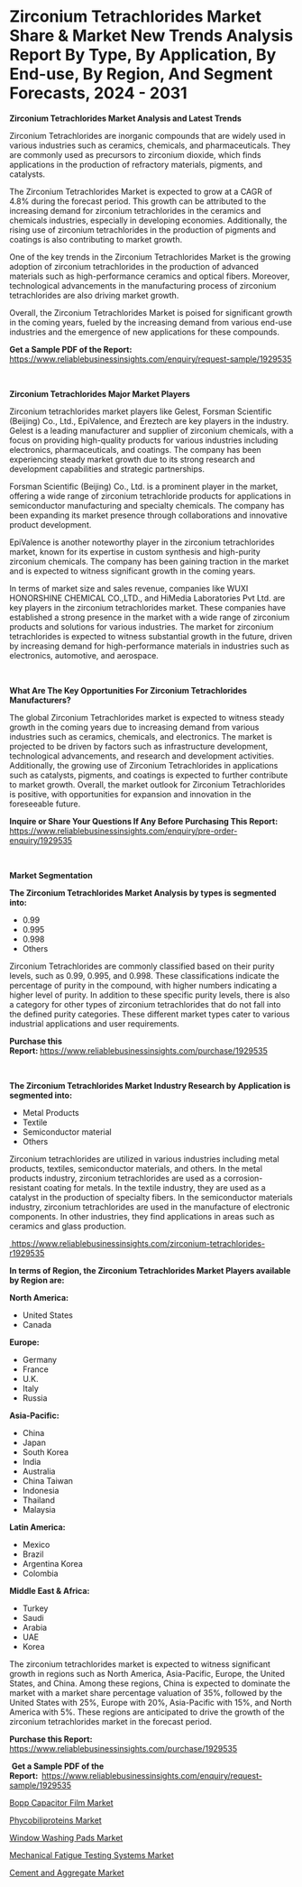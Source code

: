 <p><h1>Zirconium Tetrachlorides Market Share & Market New Trends Analysis Report By Type, By Application, By End-use, By Region, And Segment Forecasts, 2024 - 2031</h1></p><p><strong>Zirconium Tetrachlorides Market Analysis and Latest Trends</strong></p>
<p><p>Zirconium Tetrachlorides are inorganic compounds that are widely used in various industries such as ceramics, chemicals, and pharmaceuticals. They are commonly used as precursors to zirconium dioxide, which finds applications in the production of refractory materials, pigments, and catalysts.</p><p>The Zirconium Tetrachlorides Market is expected to grow at a CAGR of 4.8% during the forecast period. This growth can be attributed to the increasing demand for zirconium tetrachlorides in the ceramics and chemicals industries, especially in developing economies. Additionally, the rising use of zirconium tetrachlorides in the production of pigments and coatings is also contributing to market growth.</p><p>One of the key trends in the Zirconium Tetrachlorides Market is the growing adoption of zirconium tetrachlorides in the production of advanced materials such as high-performance ceramics and optical fibers. Moreover, technological advancements in the manufacturing process of zirconium tetrachlorides are also driving market growth.</p><p>Overall, the Zirconium Tetrachlorides Market is poised for significant growth in the coming years, fueled by the increasing demand from various end-use industries and the emergence of new applications for these compounds.</p></p>
<p><strong>Get a Sample PDF of the Report:&nbsp;</strong> <a href="https://www.reliablebusinessinsights.com/enquiry/request-sample/1929535">https://www.reliablebusinessinsights.com/enquiry/request-sample/1929535</a></p>
<p>&nbsp;</p>
<p><strong>Zirconium Tetrachlorides Major Market Players</strong></p>
<p><p>Zirconium tetrachlorides market players like Gelest, Forsman Scientific (Beijing) Co., Ltd., EpiValence, and Ereztech are key players in the industry. Gelest is a leading manufacturer and supplier of zirconium chemicals, with a focus on providing high-quality products for various industries including electronics, pharmaceuticals, and coatings. The company has been experiencing steady market growth due to its strong research and development capabilities and strategic partnerships.</p><p>Forsman Scientific (Beijing) Co., Ltd. is a prominent player in the market, offering a wide range of zirconium tetrachloride products for applications in semiconductor manufacturing and specialty chemicals. The company has been expanding its market presence through collaborations and innovative product development.</p><p>EpiValence is another noteworthy player in the zirconium tetrachlorides market, known for its expertise in custom synthesis and high-purity zirconium chemicals. The company has been gaining traction in the market and is expected to witness significant growth in the coming years.</p><p>In terms of market size and sales revenue, companies like WUXI HONORSHINE CHEMICAL CO.,LTD., and HiMedia Laboratories Pvt Ltd. are key players in the zirconium tetrachlorides market. These companies have established a strong presence in the market with a wide range of zirconium products and solutions for various industries. The market for zirconium tetrachlorides is expected to witness substantial growth in the future, driven by increasing demand for high-performance materials in industries such as electronics, automotive, and aerospace.</p></p>
<p>&nbsp;</p>
<p><strong>What Are The Key Opportunities For Zirconium Tetrachlorides Manufacturers?</strong></p>
<p><p>The global Zirconium Tetrachlorides market is expected to witness steady growth in the coming years due to increasing demand from various industries such as ceramics, chemicals, and electronics. The market is projected to be driven by factors such as infrastructure development, technological advancements, and research and development activities. Additionally, the growing use of Zirconium Tetrachlorides in applications such as catalysts, pigments, and coatings is expected to further contribute to market growth. Overall, the market outlook for Zirconium Tetrachlorides is positive, with opportunities for expansion and innovation in the foreseeable future.</p></p>
<p><strong>Inquire or Share Your Questions If Any Before Purchasing This Report:</strong> <a href="https://www.reliablebusinessinsights.com/enquiry/pre-order-enquiry/1929535">https://www.reliablebusinessinsights.com/enquiry/pre-order-enquiry/1929535</a></p>
<p>&nbsp;</p>
<p><strong>Market Segmentation</strong></p>
<p><strong>The Zirconium Tetrachlorides Market Analysis by types is segmented into:</strong></p>
<p><ul><li>0.99</li><li>0.995</li><li>0.998</li><li>Others</li></ul></p>
<p><p>Zirconium Tetrachlorides are commonly classified based on their purity levels, such as 0.99, 0.995, and 0.998. These classifications indicate the percentage of purity in the compound, with higher numbers indicating a higher level of purity. In addition to these specific purity levels, there is also a category for other types of zirconium tetrachlorides that do not fall into the defined purity categories. These different market types cater to various industrial applications and user requirements.</p></p>
<p><strong>Purchase this Report:&nbsp;</strong><a href="https://www.reliablebusinessinsights.com/purchase/1929535">https://www.reliablebusinessinsights.com/purchase/1929535</a></p>
<p>&nbsp;</p>
<p><strong>The Zirconium Tetrachlorides Market Industry Research by Application is segmented into:</strong></p>
<p><ul><li>Metal Products</li><li>Textile</li><li>Semiconductor material</li><li>Others</li></ul></p>
<p><p>Zirconium tetrachlorides are utilized in various industries including metal products, textiles, semiconductor materials, and others. In the metal products industry, zirconium tetrachlorides are used as a corrosion-resistant coating for metals. In the textile industry, they are used as a catalyst in the production of specialty fibers. In the semiconductor materials industry, zirconium tetrachlorides are used in the manufacture of electronic components. In other industries, they find applications in areas such as ceramics and glass production.</p></p>
<p><a href="https://www.reliablebusinessinsights.com/zirconium-tetrachlorides-r1929535">&nbsp;https://www.reliablebusinessinsights.com/zirconium-tetrachlorides-r1929535</a></p>
<p><strong>In terms of Region, the Zirconium Tetrachlorides Market Players available by Region are:</strong></p>
<p>
    <p> <strong> North America: </strong>
        <ul>
            <li>United States</li>
            <li>Canada</li>
        </ul>
        </p> 
    <p> <strong> Europe: </strong>
        <ul>
            <li>Germany</li>
            <li>France</li>
            <li>U.K.</li>
            <li>Italy</li>
            <li>Russia</li>
        </ul>
        </p> 
    <p> <strong> Asia-Pacific: </strong>
        <ul>
            <li>China</li>
            <li>Japan</li>
            <li>South Korea</li>
            <li>India</li>
            <li>Australia</li>
            <li>China Taiwan</li>
            <li>Indonesia</li>
            <li>Thailand</li>
            <li>Malaysia</li>
        </ul>
        </p> 
    <p> <strong> Latin America: </strong>
        <ul>
            <li>Mexico</li>
            <li>Brazil</li>
            <li>Argentina Korea</li>
            <li>Colombia</li>
        </ul>
        </p> 
    <p> <strong> Middle East & Africa: </strong>
        <ul>
            <li>Turkey</li>
            <li>Saudi</li>
            <li>Arabia</li>
            <li>UAE</li>
            <li>Korea</li>
        </ul>
    </p>
    </p>
<p><p>The zirconium tetrachlorides market is expected to witness significant growth in regions such as North America, Asia-Pacific, Europe, the United States, and China. Among these regions, China is expected to dominate the market with a market share percentage valuation of 35%, followed by the United States with 25%, Europe with 20%, Asia-Pacific with 15%, and North America with 5%. These regions are anticipated to drive the growth of the zirconium tetrachlorides market in the forecast period.</p></p>
<p><strong>Purchase this Report: </strong><a href="https://www.reliablebusinessinsights.com/purchase/1929535">https://www.reliablebusinessinsights.com/purchase/1929535</a></p>
<p>&nbsp;<strong>Get a Sample PDF of the Report:&nbsp;&nbsp;</strong><a href="https://www.reliablebusinessinsights.com/enquiry/request-sample/1929535">https://www.reliablebusinessinsights.com/enquiry/request-sample/1929535</a></p>
<p><strong></strong></p>
<p><p><a href="https://www.linkedin.com/pulse/bopp-capacitor-film-market-trends-detailed-study-its-segmentation-0o4ff">Bopp Capacitor Film Market</a></p><p><a href="https://medium.com/@acqwoncopeland76/phycobiliproteins-industry-analysis-report-its-market-size-growing-with-a-cagr-of-13-by-fd254c7e9967">Phycobiliproteins Market</a></p><p><a href="https://github.com/amandajanedonnelly/Market-Research-Report-List-1/blob/main/window-washing-pads-market.md">Window Washing Pads Market</a></p><p><a href="https://github.com/Bryanturray6576/Market-Research-Report-List-1/blob/main/mechanical-fatigue-testing-systems-market.md">Mechanical Fatigue Testing Systems Market</a></p><p><a href="https://www.linkedin.com/pulse/cement-aggregate-market-segmentation-geographical-regions-forcast-32lgf">Cement and Aggregate Market</a></p></p>
